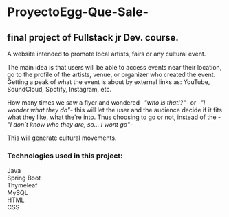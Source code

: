 # ProyectoEgg-Que-Sale-
<h2>final project of Fullstack jr Dev. course.</h2>

A website intended to promote local artists, fairs or any cultural event.

The main idea is that users will be able to access events near their location, 
go to the profile of the artists, venue, or organizer who created the event. Getting a peak of what the 
event is about by external links as: YouTube, SoundCloud, Spotify, Instagram, etc.

How many times we saw a flyer and wondered <i>-"who is that!?"-</i> or <i>-"I wonder what they do"-</i>
this will let the user and the audience decide if it fits what they like, what the're into. 
Thus choosing to go or not, instead of the <i>-"I don`t know who they are, so... I wont go"-</i>

This will generate cultural movements.

<h3>Technologies used in this project:</h3>

Java<br>
Spring Boot<br>
Thymeleaf<br>
MySQL<br>
HTML<br> 
CSS<br>
